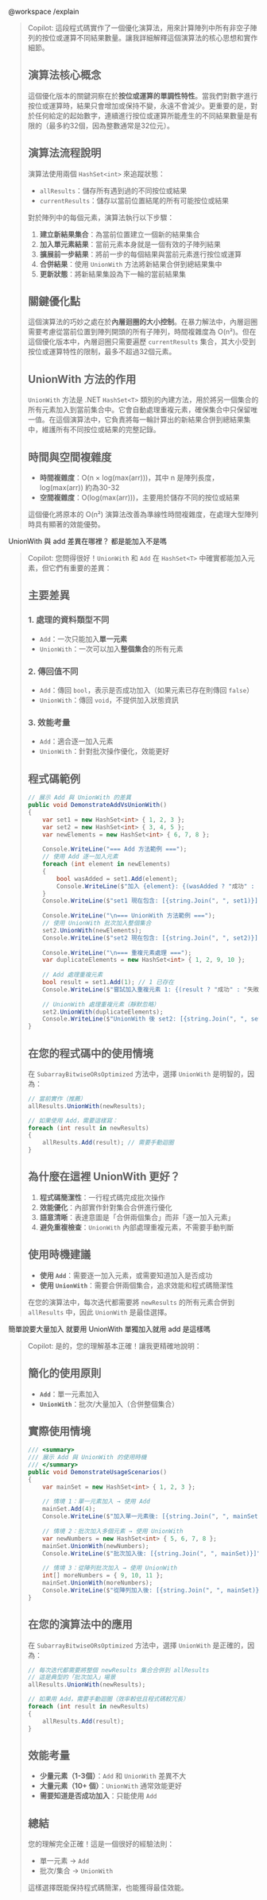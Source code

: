 
@workspace /explain 

> Copilot: 這段程式碼實作了一個優化演算法，用來計算陣列中所有非空子陣列的按位或運算不同結果數量。讓我詳細解釋這個演算法的核心思想和實作細節。
> 
> ## 演算法核心概念
> 
> 這個優化版本的關鍵洞察在於**按位或運算的單調性特性**。當我們對數字進行按位或運算時，結果只會增加或保持不變，永遠不會減少。更重要的是，對於任何給定的起始數字，連續進行按位或運算所能產生的不同結果數量是有限的（最多約32個，因為整數通常是32位元）。
> 
> ## 演算法流程說明
> 
> 演算法使用兩個 `HashSet<int>` 來追蹤狀態：
> - `allResults`：儲存所有遇到過的不同按位或結果
> - `currentResults`：儲存以當前位置結尾的所有可能按位或結果
> 
> 對於陣列中的每個元素，演算法執行以下步驟：
> 
> 1. **建立新結果集合**：為當前位置建立一個新的結果集合
> 2. **加入單元素結果**：當前元素本身就是一個有效的子陣列結果
> 3. **擴展前一步結果**：將前一步的每個結果與當前元素進行按位或運算
> 4. **合併結果**：使用 `UnionWith` 方法將新結果合併到總結果集中
> 5. **更新狀態**：將新結果集設為下一輪的當前結果集
> 
> ## 關鍵優化點
> 
> 這個演算法的巧妙之處在於**內層迴圈的大小控制**。在暴力解法中，內層迴圈需要考慮從當前位置到陣列開頭的所有子陣列，時間複雜度為 O(n²)。但在這個優化版本中，內層迴圈只需要遍歷 `currentResults` 集合，其大小受到按位或運算特性的限制，最多不超過32個元素。
> 
> ## UnionWith 方法的作用
> 
> `UnionWith` 方法是 .NET `HashSet<T>` 類別的內建方法，用於將另一個集合的所有元素加入到當前集合中。它會自動處理重複元素，確保集合中只保留唯一值。在這個演算法中，它負責將每一輪計算出的新結果合併到總結果集中，維護所有不同按位或結果的完整記錄。
> 
> ## 時間與空間複雜度
> 
> - **時間複雜度**：O(n × log(max(arr)))，其中 n 是陣列長度，log(max(arr)) 約為30-32
> - **空間複雜度**：O(log(max(arr)))，主要用於儲存不同的按位或結果
> 
> 這個優化將原本的 O(n²) 演算法改善為準線性時間複雜度，在處理大型陣列時具有顯著的效能優勢。

UnionWith 與 add 差異在哪裡？
都是能加入不是嗎

> Copilot: 您問得很好！`UnionWith` 和 `Add` 在 `HashSet<T>` 中確實都能加入元素，但它們有重要的差異：
> 
> ## 主要差異
> 
> ### 1. **處理的資料類型不同**
> - `Add`：一次只能加入**單一元素**
> - `UnionWith`：一次可以加入**整個集合**的所有元素
> 
> ### 2. **傳回值不同**
> - `Add`：傳回 `bool`，表示是否成功加入（如果元素已存在則傳回 `false`）
> - `UnionWith`：傳回 `void`，不提供加入狀態資訊
> 
> ### 3. **效能考量**
> - `Add`：適合逐一加入元素
> - `UnionWith`：針對批次操作優化，效能更好
> 
> ## 程式碼範例
> 
> ````csharp
> // 展示 Add 與 UnionWith 的差異
> public void DemonstrateAddVsUnionWith()
> {
>     var set1 = new HashSet<int> { 1, 2, 3 };
>     var set2 = new HashSet<int> { 3, 4, 5 };
>     var newElements = new HashSet<int> { 6, 7, 8 };
>     
>     Console.WriteLine("=== Add 方法範例 ===");
>     // 使用 Add 逐一加入元素
>     foreach (int element in newElements)
>     {
>         bool wasAdded = set1.Add(element);
>         Console.WriteLine($"加入 {element}: {(wasAdded ? "成功" : "已存在")}");
>     }
>     Console.WriteLine($"set1 現在包含: [{string.Join(", ", set1)}]");
>     
>     Console.WriteLine("\n=== UnionWith 方法範例 ===");
>     // 使用 UnionWith 批次加入整個集合
>     set2.UnionWith(newElements);
>     Console.WriteLine($"set2 現在包含: [{string.Join(", ", set2)}]");
>     
>     Console.WriteLine("\n=== 重複元素處理 ===");
>     var duplicateElements = new HashSet<int> { 1, 2, 9, 10 };
>     
>     // Add 處理重複元素
>     bool result = set1.Add(1); // 1 已存在
>     Console.WriteLine($"嘗試加入重複元素 1: {(result ? "成功" : "失敗")}");
>     
>     // UnionWith 處理重複元素（靜默忽略）
>     set2.UnionWith(duplicateElements);
>     Console.WriteLine($"UnionWith 後 set2: [{string.Join(", ", set2)}]");
> }
> ````
> 
> ## 在您的程式碼中的使用情境
> 
> 在 `SubarrayBitwiseORsOptimized` 方法中，選擇 `UnionWith` 是明智的，因為：
> 
> ````csharp
> // 當前實作（推薦）
> allResults.UnionWith(newResults);
> 
> // 如果使用 Add，需要這樣寫：
> foreach (int result in newResults)
> {
>     allResults.Add(result); // 需要手動迴圈
> }
> ````
> 
> ## 為什麼在這裡 UnionWith 更好？
> 
> 1. **程式碼簡潔性**：一行程式碼完成批次操作
> 2. **效能優化**：內部實作針對集合合併進行優化
> 3. **語意清晰**：表達意圖是「合併兩個集合」而非「逐一加入元素」
> 4. **避免重複檢查**：`UnionWith` 內部處理重複元素，不需要手動判斷
> 
> ## 使用時機建議
> 
> - **使用 `Add`**：需要逐一加入元素，或需要知道加入是否成功
> - **使用 `UnionWith`**：需要合併兩個集合，追求效能和程式碼簡潔性
> 
> 在您的演算法中，每次迭代都需要將 `newResults` 的所有元素合併到 `allResults` 中，因此 `UnionWith` 是最佳選擇。

簡單說要大量加入 就要用 UnionWith
單獨加入就用 add 
是這樣嗎

> Copilot: 是的，您的理解基本正確！讓我更精確地說明：
> 
> ## 簡化的使用原則
> 
> - **`Add`**：單一元素加入
> - **`UnionWith`**：批次/大量加入（合併整個集合）
> 
> ## 實際使用情境
> 
> ````csharp
> /// <summary>
> /// 展示 Add 與 UnionWith 的使用時機
> /// </summary>
> public void DemonstrateUsageScenarios()
> {
>     var mainSet = new HashSet<int> { 1, 2, 3 };
>     
>     // 情境 1：單一元素加入 → 使用 Add
>     mainSet.Add(4);
>     Console.WriteLine($"加入單一元素後: [{string.Join(", ", mainSet)}]");
>     
>     // 情境 2：批次加入多個元素 → 使用 UnionWith
>     var newNumbers = new HashSet<int> { 5, 6, 7, 8 };
>     mainSet.UnionWith(newNumbers);
>     Console.WriteLine($"批次加入後: [{string.Join(", ", mainSet)}]");
>     
>     // 情境 3：從陣列批次加入 → 使用 UnionWith
>     int[] moreNumbers = { 9, 10, 11 };
>     mainSet.UnionWith(moreNumbers);
>     Console.WriteLine($"從陣列加入後: [{string.Join(", ", mainSet)}]");
> }
> ````
> 
> ## 在您的演算法中的應用
> 
> 在 `SubarrayBitwiseORsOptimized` 方法中，選擇 `UnionWith` 是正確的，因為：
> 
> ````csharp
> // 每次迭代都需要將整個 newResults 集合合併到 allResults
> // 這是典型的「批次加入」場景
> allResults.UnionWith(newResults);
> 
> // 如果用 Add，需要手動迴圈（效率較低且程式碼較冗長）
> foreach (int result in newResults)
> {
>     allResults.Add(result);
> }
> ````
> 
> ## 效能考量
> 
> - **少量元素（1-3個）**：`Add` 和 `UnionWith` 差異不大
> - **大量元素（10+ 個）**：`UnionWith` 通常效能更好
> - **需要知道是否成功加入**：只能使用 `Add`
> 
> ## 總結
> 
> 您的理解完全正確！這是一個很好的經驗法則：
> - 單一元素 → `Add`
> - 批次/集合 → `UnionWith`
> 
> 這樣選擇既能保持程式碼簡潔，也能獲得最佳效能。
